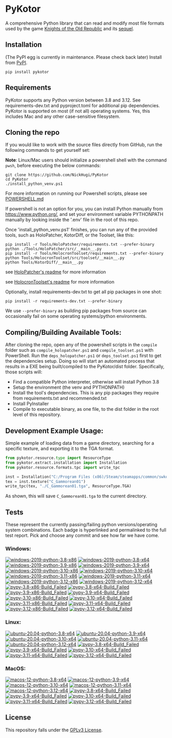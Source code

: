 
PyKotor
=======
A comprehensive Python library that can read and modify most file formats used by the game [Knights of the Old Republic](https://en.wikipedia.org/wiki/Star_Wars:_Knights_of_the_Old_Republic_(video_game)) and its [sequel](https://en.wikipedia.org/wiki/Star_Wars_Knights_of_the_Old_Republic_II:_The_Sith_Lords).

## Installation
(The PyPI egg is currently in maintenance. Please check back later) Install from [PyPI](https://pypi.org/project/PyKotor/).
```commandline
pip install pykotor
```

## Requirements
PyKotor supports any Python version between 3.8 and 3.12. See requirements-dev.txt and pyproject.toml for additional pip dependencies.
PyKotor is supported on most (if not all) operating systems. Yes, this includes Mac and any other case-sensitive filesystem.

## Cloning the repo
If you would like to work with the source files directly from GitHub, run the following commands to get yourself set:

**Note**: Linux/Mac users should initialize a powershell shell with the command `pwsh`, before executing the below commands:

```commandline
git clone https://github.com/NickHugi/PyKotor
cd PyKotor
./install_python_venv.ps1
```
For more information on running our Powershell scripts, please see [POWERSHELL.md](https://github.com/NickHugi/PyKotor/blob/master/POWERSHELL.md)

If powershell is not an option for you, you can install Python manually from https://www.python.org/, and set your environment variable PYTHONPATH manually by looking inside the '.env' file in the root of this repo.


Once 'install_python_venv.ps1' finishes, you can run any of the provided tools, such as HoloPatcher, KotorDiff, or the Toolset, like this:
```commandline
pip install -r Tools/HoloPatcher/requirements.txt --prefer-binary
python ./Tools/HoloPatcher/src/__main__.py
pip install -r Tools/HolocronToolset/requirements.txt --prefer-binary
python Tools/HolocronToolset/src/toolset/__main__.py
python Tools/KotorDiff/__main__.py
```

see [HoloPatcher's readme](https://github.com/NickHugi/PyKotor/tree/master/Tools/HoloPatcher#readme) for more information

see [HolocronToolset's readme](https://github.com/NickHugi/PyKotor/tree/master/Tools/HolocronToolset#readme) for more information

Optionally, install requirements-dev.txt to get all pip packages in one shot:
```commandline
pip install -r requirements-dev.txt --prefer-binary
```
We use `--prefer-binary` as building pip packages from source can occasionally fail on some operating systems/python environments.

## Compiling/Building Available Tools:
After cloning the repo, open any of the powershell scripts in the `compile` folder such as `compile_holopatcher.ps1` and `compile_toolset.ps1` with PowerShell. Run the `deps_holopatcher.ps1` or `deps_toolset.ps1` first to get the dependencies setup. Doing so will start an automated process that results in a EXE being built/compiled to the PyKotor/dist folder. Specifically, those scripts will:
- Find a compatible Python interpreter, otherwise will install Python 3.8
- Setup the environment (the venv and PYTHONPATH)
- Install the tool's dependencies. This is any pip packages they require from requirements.txt and recommended.txt
- Install PyInstaller
- Compile to executable binary, as one file, to the dist folder in the root level of this repository.


## Development Example Usage:
Simple example of loading data from a game directory, searching for a specific texture, and exporting it to the TGA format.
```python
from pykotor.resource.type import ResourceType
from pykotor.extract.installation import Installation
from pykotor.resource.formats.tpc import write_tpc

inst = Installation("C:/Program Files (x86)/Steam/steamapps/common/swkotor")
tex = inst.texture("C_Gammorean01")
write_tpc(tex, "./C_Gammorean01.tga", ResourceType.TGA)
```
As shown, this will save `C_Gammorean01.tga` to the current directory.

## Tests

These represent the currently passing/failing python versions/operating system combinations. Each badge is hyperlinked and permalinked to the full test report. Pick and choose any commit and see how far we have come.

### Windows:

<!-- WINDOWS-BADGES-START -->
[![windows-2019-python-3.8-x86](https://img.shields.io/badge/build-python--3.8--x86_Passing_628-brightgreen?style=plastic&logo=simple-icons&logoColor=%23FF5e34&label=13&labelColor=%23c71818&color=%232f991a)](https://htmlpreview.github.io/?https://github.com/NickHugi/PyKotor/blob/e8e5f79b067f41de3e5b58bd8eb8b1f5339b4827/tests/results/7c2fd799046cfc0a484e2c2da08dec89998eb400/pytest_report_windows-2019_python_3.8_x86/pytest_report.html)
[![windows-2019-python-3.8-x64](https://img.shields.io/badge/build-python--3.8--x64_Passing_628-brightgreen?style=plastic&logo=simple-icons&logoColor=%23FF5e34&label=13&labelColor=%23c71818&color=%232f991a)](https://htmlpreview.github.io/?https://github.com/NickHugi/PyKotor/blob/e8e5f79b067f41de3e5b58bd8eb8b1f5339b4827/tests/results/7c2fd799046cfc0a484e2c2da08dec89998eb400/pytest_report_windows-2019_python_3.8_x64/pytest_report.html)
[![windows-2019-python-3.9-x86](https://img.shields.io/badge/build-python--3.9--x86_Passing_628-brightgreen?style=plastic&logo=simple-icons&logoColor=%23FF5e34&label=13&labelColor=%23c71818&color=%232f991a)](https://htmlpreview.github.io/?https://github.com/NickHugi/PyKotor/blob/e8e5f79b067f41de3e5b58bd8eb8b1f5339b4827/tests/results/7c2fd799046cfc0a484e2c2da08dec89998eb400/pytest_report_windows-2019_python_3.9_x86/pytest_report.html)
[![windows-2019-python-3.9-x64](https://img.shields.io/badge/build-python--3.9--x64_Passing_628-brightgreen?style=plastic&logo=simple-icons&logoColor=%23FF5e34&label=13&labelColor=%23c71818&color=%232f991a)](https://htmlpreview.github.io/?https://github.com/NickHugi/PyKotor/blob/e8e5f79b067f41de3e5b58bd8eb8b1f5339b4827/tests/results/7c2fd799046cfc0a484e2c2da08dec89998eb400/pytest_report_windows-2019_python_3.9_x64/pytest_report.html)
[![windows-2019-python-3.10-x86](https://img.shields.io/badge/build-python--3.10--x86_Passing_628-brightgreen?style=plastic&logo=simple-icons&logoColor=%23FF5e34&label=13&labelColor=%23c71818&color=%232f991a)](https://htmlpreview.github.io/?https://github.com/NickHugi/PyKotor/blob/e8e5f79b067f41de3e5b58bd8eb8b1f5339b4827/tests/results/7c2fd799046cfc0a484e2c2da08dec89998eb400/pytest_report_windows-2019_python_3.10_x86/pytest_report.html)
[![windows-2019-python-3.10-x64](https://img.shields.io/badge/build-python--3.10--x64_Passing_628-brightgreen?style=plastic&logo=simple-icons&logoColor=%23FF5e34&label=13&labelColor=%23c71818&color=%232f991a)](https://htmlpreview.github.io/?https://github.com/NickHugi/PyKotor/blob/e8e5f79b067f41de3e5b58bd8eb8b1f5339b4827/tests/results/7c2fd799046cfc0a484e2c2da08dec89998eb400/pytest_report_windows-2019_python_3.10_x64/pytest_report.html)
[![windows-2019-python-3.11-x86](https://img.shields.io/badge/build-python--3.11--x86_Passing_628-brightgreen?style=plastic&logo=simple-icons&logoColor=%23FF5e34&label=13&labelColor=%23c71818&color=%232f991a)](https://htmlpreview.github.io/?https://github.com/NickHugi/PyKotor/blob/e8e5f79b067f41de3e5b58bd8eb8b1f5339b4827/tests/results/7c2fd799046cfc0a484e2c2da08dec89998eb400/pytest_report_windows-2019_python_3.11_x86/pytest_report.html)
[![windows-2019-python-3.11-x64](https://img.shields.io/badge/build-python--3.11--x64_Passing_628-brightgreen?style=plastic&logo=simple-icons&logoColor=%23FF5e34&label=13&labelColor=%23c71818&color=%232f991a)](https://htmlpreview.github.io/?https://github.com/NickHugi/PyKotor/blob/e8e5f79b067f41de3e5b58bd8eb8b1f5339b4827/tests/results/7c2fd799046cfc0a484e2c2da08dec89998eb400/pytest_report_windows-2019_python_3.11_x64/pytest_report.html)
[![windows-2019-python-3.12-x86](https://img.shields.io/badge/build-python--3.12--x86_Passing_628-brightgreen?style=plastic&logo=simple-icons&logoColor=%23FF5e34&label=13&labelColor=%23c71818&color=%232f991a)](https://htmlpreview.github.io/?https://github.com/NickHugi/PyKotor/blob/e8e5f79b067f41de3e5b58bd8eb8b1f5339b4827/tests/results/7c2fd799046cfc0a484e2c2da08dec89998eb400/pytest_report_windows-2019_python_3.12_x86/pytest_report.html)
[![windows-2019-python-3.12-x64](https://img.shields.io/badge/build-python--3.12--x64_Passing_628-brightgreen?style=plastic&logo=simple-icons&logoColor=%23FF5e34&label=13&labelColor=%23c71818&color=%232f991a)](https://htmlpreview.github.io/?https://github.com/NickHugi/PyKotor/blob/e8e5f79b067f41de3e5b58bd8eb8b1f5339b4827/tests/results/7c2fd799046cfc0a484e2c2da08dec89998eb400/pytest_report_windows-2019_python_3.12_x64/pytest_report.html)
[![pypy-3.8-x86-Build_Failed](https://img.shields.io/badge/pypy--3.8--x86_Build_Failed-lightgrey)](https://github.com/NickHugi/PyKotor/actions/runs/8308962701)
[![pypy-3.8-x64-Build_Failed](https://img.shields.io/badge/pypy--3.8--x64_Build_Failed-lightgrey)](https://github.com/NickHugi/PyKotor/actions/runs/8308962701)
[![pypy-3.9-x86-Build_Failed](https://img.shields.io/badge/pypy--3.9--x86_Build_Failed-lightgrey)](https://github.com/NickHugi/PyKotor/actions/runs/8308962701)
[![pypy-3.9-x64-Build_Failed](https://img.shields.io/badge/pypy--3.9--x64_Build_Failed-lightgrey)](https://github.com/NickHugi/PyKotor/actions/runs/8308962701)
[![pypy-3.10-x86-Build_Failed](https://img.shields.io/badge/pypy--3.10--x86_Build_Failed-lightgrey)](https://github.com/NickHugi/PyKotor/actions/runs/8308962701)
[![pypy-3.10-x64-Build_Failed](https://img.shields.io/badge/pypy--3.10--x64_Build_Failed-lightgrey)](https://github.com/NickHugi/PyKotor/actions/runs/8308962701)
[![pypy-3.11-x86-Build_Failed](https://img.shields.io/badge/pypy--3.11--x86_Build_Failed-lightgrey)](https://github.com/NickHugi/PyKotor/actions/runs/8308962701)
[![pypy-3.11-x64-Build_Failed](https://img.shields.io/badge/pypy--3.11--x64_Build_Failed-lightgrey)](https://github.com/NickHugi/PyKotor/actions/runs/8308962701)
[![pypy-3.12-x86-Build_Failed](https://img.shields.io/badge/pypy--3.12--x86_Build_Failed-lightgrey)](https://github.com/NickHugi/PyKotor/actions/runs/8308962701)
[![pypy-3.12-x64-Build_Failed](https://img.shields.io/badge/pypy--3.12--x64_Build_Failed-lightgrey)](https://github.com/NickHugi/PyKotor/actions/runs/8308962701)
<!-- WINDOWS-BADGES-END -->

### Linux:

<!-- LINUX-BADGES-START -->
[![ubuntu-20.04-python-3.8-x64](https://img.shields.io/badge/build-python--3.8--x64_Passing_627-brightgreen?style=plastic&logo=simple-icons&logoColor=%23FF5e34&label=14&labelColor=%23c71818&color=%232f991a)](https://htmlpreview.github.io/?https://github.com/NickHugi/PyKotor/blob/e8e5f79b067f41de3e5b58bd8eb8b1f5339b4827/tests/results/7c2fd799046cfc0a484e2c2da08dec89998eb400/pytest_report_ubuntu-20.04_python_3.8_x64/pytest_report.html)
[![ubuntu-20.04-python-3.9-x64](https://img.shields.io/badge/build-python--3.9--x64_Passing_627-brightgreen?style=plastic&logo=simple-icons&logoColor=%23FF5e34&label=14&labelColor=%23c71818&color=%232f991a)](https://htmlpreview.github.io/?https://github.com/NickHugi/PyKotor/blob/e8e5f79b067f41de3e5b58bd8eb8b1f5339b4827/tests/results/7c2fd799046cfc0a484e2c2da08dec89998eb400/pytest_report_ubuntu-20.04_python_3.9_x64/pytest_report.html)
[![ubuntu-20.04-python-3.10-x64](https://img.shields.io/badge/build-python--3.10--x64_Passing_627-brightgreen?style=plastic&logo=simple-icons&logoColor=%23FF5e34&label=14&labelColor=%23c71818&color=%232f991a)](https://htmlpreview.github.io/?https://github.com/NickHugi/PyKotor/blob/e8e5f79b067f41de3e5b58bd8eb8b1f5339b4827/tests/results/7c2fd799046cfc0a484e2c2da08dec89998eb400/pytest_report_ubuntu-20.04_python_3.10_x64/pytest_report.html)
[![ubuntu-20.04-python-3.11-x64](https://img.shields.io/badge/build-python--3.11--x64_Passing_627-brightgreen?style=plastic&logo=simple-icons&logoColor=%23FF5e34&label=14&labelColor=%23c71818&color=%232f991a)](https://htmlpreview.github.io/?https://github.com/NickHugi/PyKotor/blob/e8e5f79b067f41de3e5b58bd8eb8b1f5339b4827/tests/results/7c2fd799046cfc0a484e2c2da08dec89998eb400/pytest_report_ubuntu-20.04_python_3.11_x64/pytest_report.html)
[![ubuntu-20.04-python-3.12-x64](https://img.shields.io/badge/build-python--3.12--x64_Passing_627-brightgreen?style=plastic&logo=simple-icons&logoColor=%23FF5e34&label=14&labelColor=%23c71818&color=%232f991a)](https://htmlpreview.github.io/?https://github.com/NickHugi/PyKotor/blob/e8e5f79b067f41de3e5b58bd8eb8b1f5339b4827/tests/results/7c2fd799046cfc0a484e2c2da08dec89998eb400/pytest_report_ubuntu-20.04_python_3.12_x64/pytest_report.html)
[![pypy-3.8-x64-Build_Failed](https://img.shields.io/badge/pypy--3.8--x64_Build_Failed-lightgrey)](https://github.com/NickHugi/PyKotor/actions/runs/8308962701)
[![pypy-3.9-x64-Build_Failed](https://img.shields.io/badge/pypy--3.9--x64_Build_Failed-lightgrey)](https://github.com/NickHugi/PyKotor/actions/runs/8308962701)
[![pypy-3.10-x64-Build_Failed](https://img.shields.io/badge/pypy--3.10--x64_Build_Failed-lightgrey)](https://github.com/NickHugi/PyKotor/actions/runs/8308962701)
[![pypy-3.11-x64-Build_Failed](https://img.shields.io/badge/pypy--3.11--x64_Build_Failed-lightgrey)](https://github.com/NickHugi/PyKotor/actions/runs/8308962701)
[![pypy-3.12-x64-Build_Failed](https://img.shields.io/badge/pypy--3.12--x64_Build_Failed-lightgrey)](https://github.com/NickHugi/PyKotor/actions/runs/8308962701)
<!-- LINUX-BADGES-END -->

### MacOS:

<!-- MACOS-BADGES-START -->
[![macos-12-python-3.8-x64](https://img.shields.io/badge/build-python--3.8--x64_Passing_626-brightgreen?style=plastic&logo=simple-icons&logoColor=%23FF5e34&label=15&labelColor=%23c71818&color=%232f991a)](https://htmlpreview.github.io/?https://github.com/NickHugi/PyKotor/blob/e8e5f79b067f41de3e5b58bd8eb8b1f5339b4827/tests/results/7c2fd799046cfc0a484e2c2da08dec89998eb400/pytest_report_macos-12_python_3.8_x64/pytest_report.html)
[![macos-12-python-3.9-x64](https://img.shields.io/badge/build-python--3.9--x64_Passing_626-brightgreen?style=plastic&logo=simple-icons&logoColor=%23FF5e34&label=15&labelColor=%23c71818&color=%232f991a)](https://htmlpreview.github.io/?https://github.com/NickHugi/PyKotor/blob/e8e5f79b067f41de3e5b58bd8eb8b1f5339b4827/tests/results/7c2fd799046cfc0a484e2c2da08dec89998eb400/pytest_report_macos-12_python_3.9_x64/pytest_report.html)
[![macos-12-python-3.10-x64](https://img.shields.io/badge/build-python--3.10--x64_Passing_626-brightgreen?style=plastic&logo=simple-icons&logoColor=%23FF5e34&label=15&labelColor=%23c71818&color=%232f991a)](https://htmlpreview.github.io/?https://github.com/NickHugi/PyKotor/blob/e8e5f79b067f41de3e5b58bd8eb8b1f5339b4827/tests/results/7c2fd799046cfc0a484e2c2da08dec89998eb400/pytest_report_macos-12_python_3.10_x64/pytest_report.html)
[![macos-12-python-3.11-x64](https://img.shields.io/badge/build-python--3.11--x64_Passing_626-brightgreen?style=plastic&logo=simple-icons&logoColor=%23FF5e34&label=15&labelColor=%23c71818&color=%232f991a)](https://htmlpreview.github.io/?https://github.com/NickHugi/PyKotor/blob/e8e5f79b067f41de3e5b58bd8eb8b1f5339b4827/tests/results/7c2fd799046cfc0a484e2c2da08dec89998eb400/pytest_report_macos-12_python_3.11_x64/pytest_report.html)
[![macos-12-python-3.12-x64](https://img.shields.io/badge/build-python--3.12--x64_Passing_626-brightgreen?style=plastic&logo=simple-icons&logoColor=%23FF5e34&label=15&labelColor=%23c71818&color=%232f991a)](https://htmlpreview.github.io/?https://github.com/NickHugi/PyKotor/blob/e8e5f79b067f41de3e5b58bd8eb8b1f5339b4827/tests/results/7c2fd799046cfc0a484e2c2da08dec89998eb400/pytest_report_macos-12_python_3.12_x64/pytest_report.html)
[![pypy-3.8-x64-Build_Failed](https://img.shields.io/badge/pypy--3.8--x64_Build_Failed-lightgrey)](https://github.com/NickHugi/PyKotor/actions/runs/8308962701)
[![pypy-3.9-x64-Build_Failed](https://img.shields.io/badge/pypy--3.9--x64_Build_Failed-lightgrey)](https://github.com/NickHugi/PyKotor/actions/runs/8308962701)
[![pypy-3.10-x64-Build_Failed](https://img.shields.io/badge/pypy--3.10--x64_Build_Failed-lightgrey)](https://github.com/NickHugi/PyKotor/actions/runs/8308962701)
[![pypy-3.11-x64-Build_Failed](https://img.shields.io/badge/pypy--3.11--x64_Build_Failed-lightgrey)](https://github.com/NickHugi/PyKotor/actions/runs/8308962701)
[![pypy-3.12-x64-Build_Failed](https://img.shields.io/badge/pypy--3.12--x64_Build_Failed-lightgrey)](https://github.com/NickHugi/PyKotor/actions/runs/8308962701)
<!-- MACOS-BADGES-END -->

## License
This repository falls under the [GPLv3 License](https://github.com/NickHugi/PyKotor/blob/master/LICENSE).


